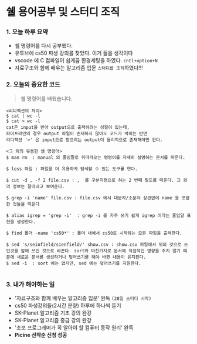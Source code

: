 # 쉘 용어공부 및 스터디 조직

### 1. 오늘 하루 요약
- 쉘 명령어를 다시 공부했다. 
- 유투브에 cs50 파생 강의를 찾았다. 이거 들을 생각이다 
- vscode 에 C 컴파일이 쉽게끔 환경세팅을 하였다.  `cntl+option+N` 
- 자료구조와 함께 배우는 알고리즘 입문 `스터디를 조직`하였다!!!

### 2. 오늘의 중요한 코드

>쉘 명령어를 배웠습니다.

```
<리디렉션의 차이>
$ cat | wc -l  
$ cat > wc -l
cat은 input을 받아 output으로 출력하려는 성질이 있는데,
파이프라인의 경우 output 파일이 존재하지 않아도 코드가 먹히는 반면
리디렉션 '>' 은 input으로 받으려는 output이 물리적으로 존재해야만 한다. 

<그 외의 유용한 쉘 명령어>
$ man rm  : manual 의 줄임말로 뒤따라오는 명령어를 자세히 설명하는 문서를 띄운다.

$ less 파일 : 파일을 더 유용하게 탐색할 수 있는 도구를 연다.

$ cut -d , -f 2 file.csv : ,  를 구분지점으로 하는 2 번째 필드를 띄운다. 그 외의 정보는 잘라내고 보여준다.

$ grep -i 'name' file.csv : file.csv 에서 대문자/소문자 상관없이 name 을 포함한 것들을 띄운다

$ alias igrep = 'grep -i'  : grep -i 를 자주 쓰기 쉽게 igrep 이라는 줄임말 표현을 생성한다. 

$ find 폴더 -name 'cs50*' : 폴더 내에서 cs50로 시작하는 모든 파일을 출력한다.

$ sed 's/seinfield/sienfield/' show.csv : show.csv 파일에서 뒤의 것으로 쓰인것을 앞에 쓰인 것으로 바꾼다. sort와 마찬가지로 문서에 직접적인 영향을 주지 않기 때문에 새로운 문서를 생성하거나 덮어쓰기를 해야 바뀐 내용이 유지된다. 
$ sed -i  : sort 에는 없지만, sed 에는 덮어쓰기를 지원한다. 


```


### 3. 내가 해야하는 일

 - '자료구조와 함께 배우는 알고리즘 입문' 완독 `(28일 스터디 시작)`
 - cs50 파생강의들(2시간 분량) 하루에 하나씩 듣기 
 - SK-Planet 알고리즘 기초 강의 완강
 - SK-Planet 알고리즘 중급 강의 완강
 - '초보 프로그래머가 꼭 알아야 할 컴퓨터 동작 원리' 완독
 - **Picine 선착순 신청 성공**